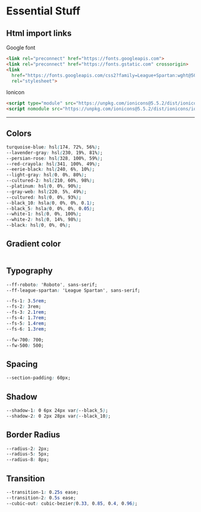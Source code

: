 # Essential Stuff

## Html import links

Google font

``` html
<link rel="preconnect" href="https://fonts.googleapis.com">
<link rel="preconnect" href="https://fonts.gstatic.com" crossorigin>
<link
  href="https://fonts.googleapis.com/css2?family=League+Spartan:wght@500;700&family=Roboto:wght@400;500;700&display=swap"
  rel="stylesheet">
```

Ionicon

``` html
<script type="module" src="https://unpkg.com/ionicons@5.5.2/dist/ionicons/ionicons.esm.js"></script>
<script nomodule src="https://unpkg.com/ionicons@5.5.2/dist/ionicons/ionicons.js"></script>
```

---

## Colors

``` css
turquoise-blue: hsl(174, 72%, 56%);
--lavender-gray: hsl(230, 19%, 81%);
--persian-rose: hsl(328, 100%, 59%);
--red-crayola: hsl(341, 100%, 49%);
--eerie-black: hsl(240, 6%, 10%);
--light-gray: hsl(0, 0%, 80%);
--cultured-2: hsl(210, 60%, 98%);
--platinum: hsl(0, 0%, 90%);
--gray-web: hsl(220, 5%, 49%);
--cultured: hsl(0, 0%, 93%);
--black_10: hsla(0, 0%, 0%, 0.1);
--black_5: hsla(0, 0%, 0%, 0.05);
--white-1: hsl(0, 0%, 100%);
--white-2: hsl(0, 14%, 98%);
--black: hsl(0, 0%, 0%);
```

## Gradient color

``` css--gradient: linear-gradient(to left top, var(--turquoise-blue), var(--turquoise-blue));
```

## Typography

``` css
--ff-roboto: 'Roboto', sans-serif;
--ff-league-spartan: 'League Spartan', sans-serif;

--fs-1: 3.5rem;
--fs-2: 3rem;
--fs-3: 2.1rem;
--fs-4: 1.7rem;
--fs-5: 1.4rem;
--fs-6: 1.3rem;

--fw-700: 700;
--fw-500: 500;
```

## Spacing

``` css
--section-padding: 60px;
```

## Shadow

``` css
--shadow-1: 0 6px 24px var(--black_5);
--shadow-2: 0 2px 28px var(--black_10);
```

## Border Radius

``` css
--radius-2: 2px;
--radius-5: 5px;
--radius-8: 8px;
```

## Transition

``` css
--transition-1: 0.25s ease;
--transition-2: 0.5s ease;
--cubic-out: cubic-bezier(0.33, 0.85, 0.4, 0.96);
```
